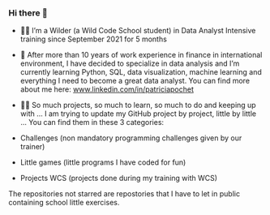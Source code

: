 ### Hi there 👋

- 👩‍💻 I’m a Wilder (a Wild Code School student) in Data Analyst Intensive training since September 2021 for 5 months
 
- 🌱 After more than 10 years of work experience in finance in international environment, I have decided to specialize in data analysis and I’m currently learning Python, SQL, data visualization, machine learning and everything I need to become a great data analyst. You can find more about me here: www.linkedin.com/in/patriciapochet
 
- 🤹‍♀️ So much projects, so much to learn, so much to do and keeping up with ... I am trying to update my GitHub project by project, little by little ... You can find them in these 3 categories:
- Challenges (non mandatory programming challenges given by our trainer)
- Little games (little programs I have coded for fun)
- Projects WCS (projects done during my training with WCS) 

The repositories not starred are repostories that I have to let in public containing school little exercises. 
